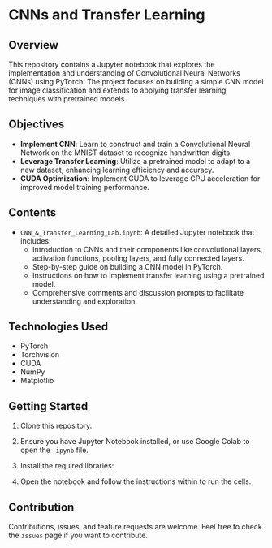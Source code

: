 # CNNs and Transfer Learning

## Overview
This repository contains a Jupyter notebook that explores the implementation and understanding of Convolutional Neural Networks (CNNs) using PyTorch. The project focuses on building a simple CNN model for image classification and extends to applying transfer learning techniques with pretrained models.

## Objectives
- **Implement CNN**: Learn to construct and train a Convolutional Neural Network on the MNIST dataset to recognize handwritten digits.
- **Leverage Transfer Learning**: Utilize a pretrained model to adapt to a new dataset, enhancing learning efficiency and accuracy.
- **CUDA Optimization**: Implement CUDA to leverage GPU acceleration for improved model training performance.

## Contents
- `CNN_&_Transfer_Learning_Lab.ipynb`: A detailed Jupyter notebook that includes:
  - Introduction to CNNs and their components like convolutional layers, activation functions, pooling layers, and fully connected layers.
  - Step-by-step guide on building a CNN model in PyTorch.
  - Instructions on how to implement transfer learning using a pretrained model.
  - Comprehensive comments and discussion prompts to facilitate understanding and exploration.

## Technologies Used
- PyTorch
- Torchvision
- CUDA
- NumPy
- Matplotlib

## Getting Started
1. Clone this repository.
2. Ensure you have Jupyter Notebook installed, or use Google Colab to open the `.ipynb` file.
3. Install the required libraries:

4. Open the notebook and follow the instructions within to run the cells.

## Contribution
Contributions, issues, and feature requests are welcome. Feel free to check the `issues` page if you want to contribute.
